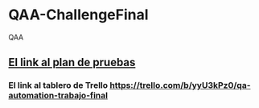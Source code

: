 # QAA-ChallengeFinal
QAA

## [El link al plan de pruebas](https://docs.google.com/spreadsheets/d/1z-j5-J0RYJ0kgZFyTszK3T63HLE2SvzO/edit?gid=870728323#gid=870728323)
### El link al tablero de Trello https://trello.com/b/yyU3kPz0/qa-automation-trabajo-final
